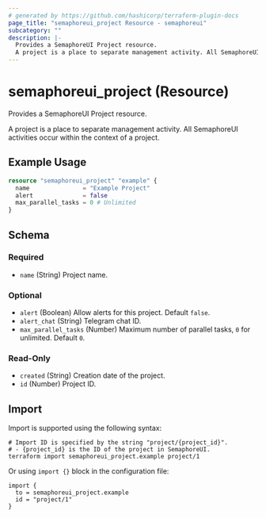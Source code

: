 ```yaml
---
# generated by https://github.com/hashicorp/terraform-plugin-docs
page_title: "semaphoreui_project Resource - semaphoreui"
subcategory: ""
description: |-
  Provides a SemaphoreUI Project resource.
  A project is a place to separate management activity. All SemaphoreUI activities occur within the context of a project.
---
```


# semaphoreui_project (Resource)

Provides a SemaphoreUI Project resource.

A project is a place to separate management activity. All SemaphoreUI activities occur within the context of a project.

## Example Usage

```terraform
resource "semaphoreui_project" "example" {
  name               = "Example Project"
  alert              = false
  max_parallel_tasks = 0 # Unlimited
}
```

<!-- schema generated by tfplugindocs -->
## Schema

### Required

- `name` (String) Project name.

### Optional

- `alert` (Boolean) Allow alerts for this project. Default `false`.
- `alert_chat` (String) Telegram chat ID.
- `max_parallel_tasks` (Number) Maximum number of parallel tasks, `0` for unlimited. Default `0`.

### Read-Only

- `created` (String) Creation date of the project.
- `id` (Number) Project ID.

## Import

Import is supported using the following syntax:

```shell
# Import ID is specified by the string "project/{project_id}".
# - {project_id} is the ID of the project in SemaphoreUI.
terraform import semaphoreui_project.example project/1
```
Or using `import {}` block in the configuration file:
```hcl
import {
  to = semaphoreui_project.example
  id = "project/1"
}
```
